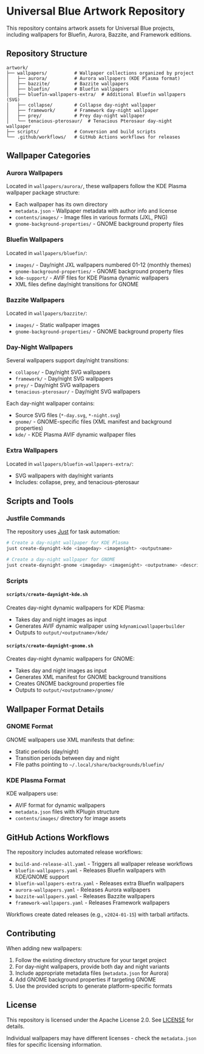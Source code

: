 # Universal Blue Artwork Repository

This repository contains artwork assets for Universal Blue projects, including wallpapers for Bluefin, Aurora, Bazzite, and Framework editions.

## Repository Structure

```
artwork/
├── wallpapers/          # Wallpaper collections organized by project
│   ├── aurora/          # Aurora wallpapers (KDE Plasma format)
│   ├── bazzite/         # Bazzite wallpapers
│   ├── bluefin/         # Bluefin wallpapers
│   ├── bluefin-wallpapers-extra/  # Additional Bluefin wallpapers (SVG)
│   ├── collapse/        # Collapse day-night wallpaper
│   ├── framework/       # Framework day-night wallpaper
│   ├── prey/            # Prey day-night wallpaper
│   └── tenacious-pterosaur/  # Tenacious Pterosaur day-night wallpaper
├── scripts/             # Conversion and build scripts
└── .github/workflows/   # GitHub Actions workflows for releases
```

## Wallpaper Categories

### Aurora Wallpapers
Located in `wallpapers/aurora/`, these wallpapers follow the KDE Plasma wallpaper package structure:
- Each wallpaper has its own directory
- `metadata.json` - Wallpaper metadata with author info and license
- `contents/images/` - Image files in various formats (JXL, PNG)
- `gnome-background-properties/` - GNOME background property files

### Bluefin Wallpapers
Located in `wallpapers/bluefin/`:
- `images/` - Day/night JXL wallpapers numbered 01-12 (monthly themes)
- `gnome-background-properties/` - GNOME background property files
- `kde-support/` - AVIF files for KDE Plasma dynamic wallpapers
- XML files define day/night transitions for GNOME

### Bazzite Wallpapers
Located in `wallpapers/bazzite/`:
- `images/` - Static wallpaper images
- `gnome-background-properties/` - GNOME background property files

### Day-Night Wallpapers
Several wallpapers support day/night transitions:
- `collapse/` - Day/night SVG wallpapers
- `framework/` - Day/night SVG wallpapers
- `prey/` - Day/night SVG wallpapers
- `tenacious-pterosaur/` - Day/night SVG wallpapers

Each day-night wallpaper contains:
- Source SVG files (`*-day.svg`, `*-night.svg`)
- `gnome/` - GNOME-specific files (XML manifest and background properties)
- `kde/` - KDE Plasma AVIF dynamic wallpaper files

### Extra Wallpapers
Located in `wallpapers/bluefin-wallpapers-extra/`:
- SVG wallpapers with day/night variants
- Includes: collapse, prey, and tenacious-pterosaur

## Scripts and Tools

### Justfile Commands
The repository uses [Just](https://github.com/casey/just) for task automation:

```bash
# Create a day-night wallpaper for KDE Plasma
just create-daynight-kde <imageday> <imagenight> <outputname>

# Create a day-night wallpaper for GNOME
just create-daynight-gnome <imageday> <imagenight> <outputname> <description>
```

### Scripts

#### `scripts/create-daynight-kde.sh`
Creates day-night dynamic wallpapers for KDE Plasma:
- Takes day and night images as input
- Generates AVIF dynamic wallpaper using `kdynamicwallpaperbuilder`
- Outputs to `output/<outputname>/kde/`

#### `scripts/create-daynight-gnome.sh`
Creates day-night dynamic wallpapers for GNOME:
- Takes day and night images as input
- Generates XML manifest for GNOME background transitions
- Creates GNOME background properties file
- Outputs to `output/<outputname>/gnome/`

## Wallpaper Format Details

### GNOME Format
GNOME wallpapers use XML manifests that define:
- Static periods (day/night)
- Transition periods between day and night
- File paths pointing to `~/.local/share/backgrounds/bluefin/`

### KDE Plasma Format
KDE wallpapers use:
- AVIF format for dynamic wallpapers
- `metadata.json` files with KPlugin structure
- `contents/images/` directory for image assets

## GitHub Actions Workflows

The repository includes automated release workflows:

- `build-and-release-all.yaml` - Triggers all wallpaper release workflows
- `bluefin-wallpapers.yaml` - Releases Bluefin wallpapers with KDE/GNOME support
- `bluefin-wallpapers-extra.yaml` - Releases extra Bluefin wallpapers
- `aurora-wallpapers.yaml` - Releases Aurora wallpapers
- `bazzite-wallpapers.yaml` - Releases Bazzite wallpapers
- `framework-wallpapers.yaml` - Releases Framework wallpapers

Workflows create dated releases (e.g., `v2024-01-15`) with tarball artifacts.

## Contributing

When adding new wallpapers:

1. Follow the existing directory structure for your target project
2. For day-night wallpapers, provide both day and night variants
3. Include appropriate metadata files (`metadata.json` for Aurora)
4. Add GNOME background properties if targeting GNOME
5. Use the provided scripts to generate platform-specific formats

## License

This repository is licensed under the Apache License 2.0. See [LICENSE](LICENSE) for details.

Individual wallpapers may have different licenses - check the `metadata.json` files for specific licensing information.
